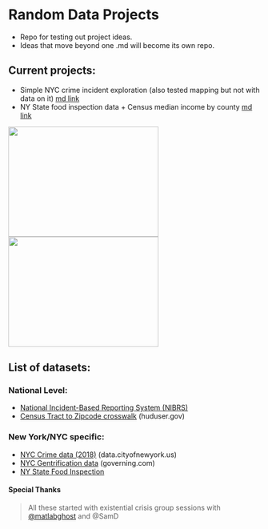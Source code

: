 # Random Data Projects
* Repo for testing out project ideas. 
* Ideas that move beyond one .md will become its own repo. 

## Current projects:
* Simple NYC crime incident exploration (also tested mapping but not with data on it) [md link](https://github.com/mychan24/rand_data/blob/master/crime/NYC_CrimeRate_Exp.md)
* NY State food inspection data + Census median income by county [md link](https://github.com/mychan24/rand_data/blob/master/food/NY_Food_Exp.md)

<img src="https://github.com/mychan24/rand_data/blob/master/food/NY_Food_Exp_files/figure-markdown_github/unnamed-chunk-1-1.png?raw=true" width="300" height="220"><img src="https://github.com/mychan24/rand_data/blob/master/food/NY_Food_Exp_files/figure-markdown_github/cor_income_violation-1.png?raw=true" width="300" height="220">


## List of datasets: 

### National Level:

* [National Incident-Based Reporting System (NIBRS)](https://crime-data-explorer.fr.cloud.gov)
* [Census Tract to Zipcode crosswalk](https://www.huduser.gov/portal/datasets/usps_crosswalk.html) (huduser.gov)


### New York/NYC specific: 

* [NYC Crime data (2018)](https://data.cityofnewyork.us/Public-Safety/NYPD-Complaint-Data-Current-Year-To-Date-/5uac-w243/data) (data.cityofnewyork.us)
* [NYC Gentrification data](https://www.governing.com/gov-data/new-york-gentrification-maps-demographic-data.html#citieslist) (governing.com)
* [NY State Food Inspection](https://health.data.ny.gov/Health/Food-Service-Establishment-Last-Inspection/cnih-y5dw)



#### Special Thanks
> All these started with existential crisis group sessions with [@matlabghost](https://github.com/matlabghost) and @SamD 
